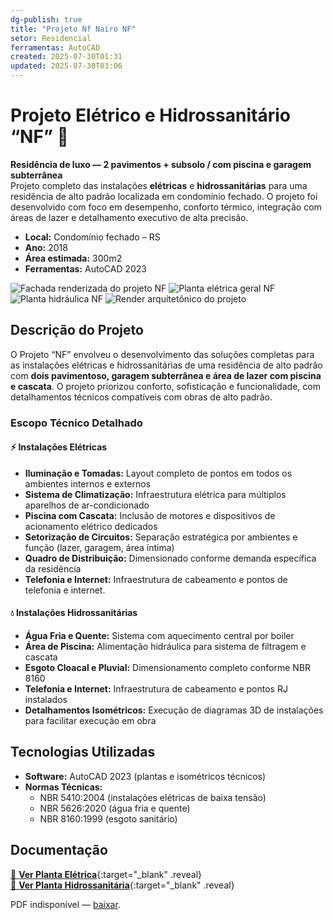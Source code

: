 ```yaml
---
dg-publish: true
title: "Projeto Nf Nairo NF"
setor: Residencial
ferramentas: AutoCAD
created: 2025-07-30T01:31
updated: 2025-07-30T03:06
---
```


# Projeto Elétrico e Hidrossanitário “NF” 🏡

**Residência de luxo — 2 pavimentos + subsolo / com piscina e garagem subterrânea**  
Projeto completo das instalações **elétricas** e **hidrossanitárias** para uma residência de alto padrão localizada em condomínio fechado. O projeto foi desenvolvido com foco em desempenho, conforto térmico, integração com áreas de lazer e detalhamento executivo de alta precisão.

- **Local:** Condomínio fechado – RS  
- **Ano:** 2018  
- **Área estimada:** 300m2 
- **Ferramentas:** AutoCAD 2023  

<div class="project-gallery reveal">
  <img src="/assets/imagens/capa_thumb.jpg_nairo.jpg" alt="Fachada renderizada do projeto NF" class="gallery-thumb" loading="lazy">
  <img src="/assets/imagens/planta_eletrica_thumb.jpg_nairo.jpg" alt="Planta elétrica geral NF" class="gallery-thumb" loading="lazy">
  <img src="/assets/imagens/planta_hidrosanitaria_thumb.jpg_nairo.jpg" alt="Planta hidráulica NF" class="gallery-thumb" loading="lazy">
  <img src="/assets/imagens/render_thumb.jpg_nairo.jpg" alt="Render arquitetônico do projeto" class="gallery-thumb" loading="lazy">
</div>

## Descrição do Projeto

O Projeto “NF” envolveu o desenvolvimento das soluções completas para as instalações elétricas e hidrossanitárias de uma residência de alto padrão com **dois pavimentoso, garagem subterrânea e área de lazer com piscina e cascata**. O projeto priorizou conforto, sofisticação e funcionalidade, com detalhamentos técnicos compatíveis com obras de alto padrão.

### Escopo Técnico Detalhado

#### ⚡ Instalações Elétricas
- **Iluminação e Tomadas:** Layout completo de pontos em todos os ambientes internos e externos
- **Sistema de Climatização:** Infraestrutura elétrica para múltiplos aparelhos de ar-condicionado
- **Piscina com Cascata:** Inclusão de motores e dispositivos de acionamento elétrico dedicados
- **Setorização de Circuitos:** Separação estratégica por ambientes e função (lazer, garagem, área íntima)
- **Quadro de Distribuição:** Dimensionado conforme demanda específica da residência
- **Telefonia e Internet:** Infraestrutura de cabeamento e pontos de telefonia e internet.

#### 💧 Instalações Hidrossanitárias
- **Água Fria e Quente:** Sistema com aquecimento central por boiler
- **Área de Piscina:** Alimentação hidráulica para sistema de filtragem e cascata
- **Esgoto Cloacal e Pluvial:** Dimensionamento completo conforme NBR 8160
- **Telefonia e Internet:** Infraestrutura de cabeamento e pontos RJ instalados
- **Detalhamentos Isométricos:** Execução de diagramas 3D de instalações para facilitar execução em obra

## Tecnologias Utilizadas

- **Software:** AutoCAD 2023 (plantas e isométricos técnicos)
- **Normas Técnicas:**  
  - NBR 5410:2004 (instalações elétricas de baixa tensão)  
  - NBR 5626:2020 (água fria e quente)  
  - NBR 8160:1999 (esgoto sanitário)  

## Documentação

[📄 **Ver Planta Elétrica**](/assets/pdfs/projeto-nf_eletrica.pdf_nairo.pdf){:target="_blank" .reveal}  
[📄 **Ver Planta Hidrossanitária**](/assets/pdfs/projeto-nf_hidrosanitaria.pdf_nairo.pdf){:target="_blank" .reveal}

<div class="pdf-container reveal">
  <object data="/assets/pdfs/projeto-nf_eletrica.pdf#toolbar=0"
          type="application/pdf" width="100%" height="500">
    <p>PDF indisponível — <a href="/assets/pdfs/projeto-nf_eletrica.pdf" target="_blank">baixar</a>.</p>
  </object>
</div>
